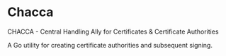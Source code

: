 # Chacca

CHACCA - Central Handling Ally for Certificates &amp; Certificate Authorities

A Go utility for creating certificate authorities and subsequent signing.
